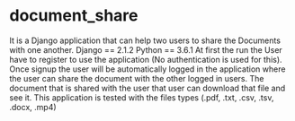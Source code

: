 # document_share
It is a Django application that can help two users to share the Documents with one another. 
Django == 2.1.2
Python == 3.6.1
At first the run the User have to register to use the application (No authentication is used for this). 
Once signup the user will be automatically logged in the application where the user can share the document with the other logged in users. 
The document that is shared with the user that user can download that file and see it. 
This application is tested with the files types (.pdf, .txt, .csv, .tsv, .docx, .mp4)
